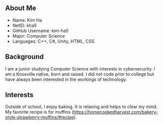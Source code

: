 
## About Me

- Name: Kim Ha
- NetID: kha5
- GitHub Username: kim-ha5 
- Major: Computer Science
- Languages: C++, C#, Unity, HTML, CSS

## Background

I am a junior studying Computer Science with interests in cybersecurity. I am a Knoxville native, born and raised. I did not code prior to college but have always been interested in the workings of technology. 

## Interests

Outside of school, I enjoy baking. It is relaxing and helps to clear my mind. My favorite recipe is for muffins (<https://homecookedharvest.com/bakery-style-strawberry-muffins/#recipe>).
